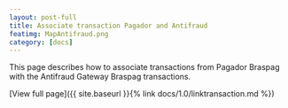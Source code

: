 ```yaml
---
layout: post-full
title: Associate transaction Pagador and Antifraud
featimg: MapAntifraud.png
category: [docs]
---
```


This page describes how to associate transactions from Pagador Braspag with the Antifraud Gateway Braspag transactions.  

[View full page]({{ site.baseurl }}{% link docs/1.0/linktransaction.md %})  